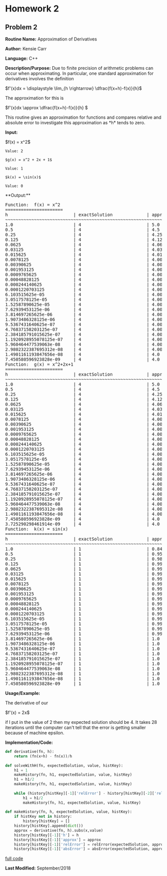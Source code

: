 # Homework 2

## Problem 2


**Routine Name:**           Approximation of Derivatives

**Author:** Kensie Carr

**Language:** C++

**Description/Purpose:** 
Due to finite precision of arithmetic problems can occur when approximating. In particular, one standard approximation for derivatives involves the definition
<p> 
    $f'(x)dx = \displaystyle \lim_{h \rightarrow} \dfrac{f(x+h)-f(x)}{h}$
</p>
The approximation for this is
<p> 
    $f'(x)dx \approx \dfrac{f(x+h)-f(x)}{h} $
</p>
This routine gives an approximation for functions and compares relative and absolute error to investigate this approximation as *h* tends to zero. 

**Input:**

<p>
    $f(x) = x^2$
    
    Value: 2
    
    $g(x) = x^2 + 2x + 1$
    
    Value: 1
    
    $k(x) = \sin(x)$
    
    Value: 0
</p>
**Output:** 

<pre>
Function:  f(x) = x^2
======================
h                         | exactSolution             | approx                    | relError                  | absError             
~~~~~~~~~~~~~~~~~~~~~~~~~~~~~~~~~~~~~~~~~~~~~~~~~~~~~~~~~~~~~~~~~~~~~~~~~~~~~~~~~~~~~~~~~~~~~~~~~~~~~~~~~
1.0                       | 4                         | 5.0                       | 2.500000e-01              | 1.000000e+00             
0.5                       | 4                         | 4.5                       | 1.250000e-01              | 5.000000e-01             
0.25                      | 4                         | 4.25                      | 6.250000e-02              | 2.500000e-01             
0.125                     | 4                         | 4.125                     | 3.125000e-02              | 1.250000e-01             
0.0625                    | 4                         | 4.0625                    | 1.562500e-02              | 6.250000e-02             
0.03125                   | 4                         | 4.03125                   | 7.812500e-03              | 3.125000e-02             
0.015625                  | 4                         | 4.015625                  | 3.906250e-03              | 1.562500e-02             
0.0078125                 | 4                         | 4.0078125                 | 1.953125e-03              | 7.812500e-03             
0.00390625                | 4                         | 4.00390625                | 9.765625e-04              | 3.906250e-03             
0.001953125               | 4                         | 4.001953125               | 4.882812e-04              | 1.953125e-03             
0.0009765625              | 4                         | 4.0009765625              | 2.441406e-04              | 9.765625e-04             
0.00048828125             | 4                         | 4.00048828125             | 1.220703e-04              | 4.882812e-04             
0.000244140625            | 4                         | 4.000244140625            | 6.103516e-05              | 2.441406e-04             
0.0001220703125           | 4                         | 4.0001220703125           | 3.051758e-05              | 1.220703e-04             
6.103515625e-05           | 4                         | 4.00006103515625          | 1.525879e-05              | 6.103516e-05             
3.0517578125e-05          | 4                         | 4.000030517578125         | 7.629395e-06              | 3.051758e-05             
1.52587890625e-05         | 4                         | 4.0000152587890625        | 3.814697e-06              | 1.525879e-05             
7.62939453125e-06         | 4                         | 4.000007629394531         | 1.907349e-06              | 7.629395e-06             
3.814697265625e-06        | 4                         | 4.000003814697266         | 9.536743e-07              | 3.814697e-06             
1.9073486328125e-06       | 4                         | 4.000001907348633         | 4.768372e-07              | 1.907349e-06             
9.5367431640625e-07       | 4                         | 4.000000953674316         | 2.384186e-07              | 9.536743e-07             
4.76837158203125e-07      | 4                         | 4.000000476837158         | 1.192093e-07              | 4.768372e-07             
2.384185791015625e-07     | 4                         | 4.000000238418579         | 5.960464e-08              | 2.384186e-07             
1.1920928955078125e-07    | 4                         | 4.0000001192092896        | 2.980232e-08              | 1.192093e-07             
5.960464477539063e-08     | 4                         | 4.000000059604645         | 1.490116e-08              | 5.960464e-08             
2.9802322387695312e-08    | 4                         | 4.000000029802322         | 7.450581e-09              | 2.980232e-08             
1.4901161193847656e-08    | 4                         | 4.0                       | 0.000000e+00              | 0.000000e+00             
7.450580596923828e-09     | 4                         | 4.0                       | 0.000000e+00              | 0.000000e+00             
Function:  g(x) = x^2+2x+1
======================
h                         | exactSolution             | approx                    | relError                  | absError             
~~~~~~~~~~~~~~~~~~~~~~~~~~~~~~~~~~~~~~~~~~~~~~~~~~~~~~~~~~~~~~~~~~~~~~~~~~~~~~~~~~~~~~~~~~~~~~~~~~~~~~~~~
1.0                       | 4                         | 5.0                       | 2.500000e-01              | 1.000000e+00             
0.5                       | 4                         | 4.5                       | 1.250000e-01              | 5.000000e-01             
0.25                      | 4                         | 4.25                      | 6.250000e-02              | 2.500000e-01             
0.125                     | 4                         | 4.125                     | 3.125000e-02              | 1.250000e-01             
0.0625                    | 4                         | 4.0625                    | 1.562500e-02              | 6.250000e-02             
0.03125                   | 4                         | 4.03125                   | 7.812500e-03              | 3.125000e-02             
0.015625                  | 4                         | 4.015625                  | 3.906250e-03              | 1.562500e-02             
0.0078125                 | 4                         | 4.0078125                 | 1.953125e-03              | 7.812500e-03             
0.00390625                | 4                         | 4.00390625                | 9.765625e-04              | 3.906250e-03             
0.001953125               | 4                         | 4.001953125               | 4.882812e-04              | 1.953125e-03             
0.0009765625              | 4                         | 4.0009765625              | 2.441406e-04              | 9.765625e-04             
0.00048828125             | 4                         | 4.00048828125             | 1.220703e-04              | 4.882812e-04             
0.000244140625            | 4                         | 4.000244140625            | 6.103516e-05              | 2.441406e-04             
0.0001220703125           | 4                         | 4.0001220703125           | 3.051758e-05              | 1.220703e-04             
6.103515625e-05           | 4                         | 4.00006103515625          | 1.525879e-05              | 6.103516e-05             
3.0517578125e-05          | 4                         | 4.000030517578125         | 7.629395e-06              | 3.051758e-05             
1.52587890625e-05         | 4                         | 4.0000152587890625        | 3.814697e-06              | 1.525879e-05             
7.62939453125e-06         | 4                         | 4.000007629394531         | 1.907349e-06              | 7.629395e-06             
3.814697265625e-06        | 4                         | 4.000003814697266         | 9.536743e-07              | 3.814697e-06             
1.9073486328125e-06       | 4                         | 4.000001907348633         | 4.768372e-07              | 1.907349e-06             
9.5367431640625e-07       | 4                         | 4.000000953674316         | 2.384186e-07              | 9.536743e-07             
4.76837158203125e-07      | 4                         | 4.000000476837158         | 1.192093e-07              | 4.768372e-07             
2.384185791015625e-07     | 4                         | 4.000000238418579         | 5.960464e-08              | 2.384186e-07             
1.1920928955078125e-07    | 4                         | 4.0000001192092896        | 2.980232e-08              | 1.192093e-07             
5.960464477539063e-08     | 4                         | 4.000000059604645         | 1.490116e-08              | 5.960464e-08             
2.9802322387695312e-08    | 4                         | 4.000000029802322         | 7.450581e-09              | 2.980232e-08             
1.4901161193847656e-08    | 4                         | 4.000000014901161         | 3.725290e-09              | 1.490116e-08            
7.450580596923828e-09     | 4                         | 4.0                       | 0.000000e+00              | 0.000000e+00             
3.725290298461914e-09     | 4                         | 4.0                       | 0.000000e+00              | 0.000000e+00             
Function:  k(x) = sin(x)
======================
h                         | exactSolution             | approx                    | relError                  | absError             
~~~~~~~~~~~~~~~~~~~~~~~~~~~~~~~~~~~~~~~~~~~~~~~~~~~~~~~~~~~~~~~~~~~~~~~~~~~~~~~~~~~~~~~~~~~~~~~~~~~~~~~~~
1.0                       | 1                         | 0.841470984807529         | 1.585290e-01              | 1.585290e-01             
0.5                       | 1                         | 0.9588510772082373        | 4.114892e-02              | 4.114892e-02             
0.25                      | 1                         | 0.9896158370174817        | 1.038416e-02              | 1.038416e-02             
0.125                     | 1                         | 0.9973978670823271        | 2.602133e-03              | 2.602133e-03             
0.0625                    | 1                         | 0.999349085475842         | 6.509145e-04              | 6.509145e-04             
0.03125                   | 1                         | 0.9998372475311044        | 1.627525e-04              | 1.627525e-04             
0.015625                  | 1                         | 0.9999593103930238        | 4.068961e-05              | 4.068961e-05             
0.0078125                 | 1                         | 0.9999898275054875        | 1.017249e-05              | 1.017249e-05             
0.00390625                | 1                         | 0.9999974568709149        | 2.543130e-06              | 2.543130e-06             
0.001953125               | 1                         | 0.9999993642195477        | 6.357828e-07              | 6.357828e-07             
0.0009765625              | 1                         | 0.9999998410567059        | 1.589457e-07              | 1.589457e-07             
0.00048828125             | 1                         | 0.9999999602659955        | 3.973643e-08              | 3.973643e-08             
0.000244140625            | 1                         | 0.9999999900683179        | 9.934107e-09              | 9.934107e-09             
0.0001220703125           | 1                         | 0.9999999975188985        | 2.483527e-09              | 2.483527e-09             
6.103515625e-05           | 1                         | 0.9999999993815436        | 6.208817e-10              | 6.208817e-10             
3.0517578125e-05          | 1                         | 0.9999999998472049        | 1.552204e-10              | 1.552204e-10             
1.52587890625e-05         | 1                         | 0.9999999999636202        | 3.880507e-11              | 3.880507e-11             
7.62939453125e-06         | 1                         | 0.999999999992724         | 9.701240e-12              | 9.701240e-12             
3.814697265625e-06        | 1                         | 1.0                       | 2.425282e-12              | 2.425282e-12             
1.9073486328125e-06       | 1                         | 1.0                       | 6.062928e-13              | 6.062928e-13             
9.5367431640625e-07       | 1                         | 1.0                       | 1.515454e-13              | 1.515454e-13             
4.76837158203125e-07      | 1                         | 1.0                       | 3.785861e-14              | 3.785861e-14             
2.384185791015625e-07     | 1                         | 1.0                       | 9.436896e-15              | 9.436896e-15             
1.1920928955078125e-07    | 1                         | 1.0                       | 2.331468e-15              | 2.331468e-15             
5.960464477539063e-08     | 1                         | 1.0                       | 5.551115e-16              | 5.551115e-16             
2.9802322387695312e-08    | 1                         | 1.0                       | 1.110223e-16              | 1.110223e-16             
1.4901161193847656e-08    | 1                         | 1.0                       | 0.000000e+00              | 0.000000e+00             
7.450580596923828e-09     | 1                         | 1.0                       | 0.000000e+00              | 0.000000e+00             
</pre>

**Usage/Example:**

The derivative of our 
<p>
    $f'(x) = 2x$
</p>
if I put in the value of 2 then my expected solution should be 4. It takes 28 iterations until the computer can't tell that the error is getting smaller because of machine epsilon.

**Implementation/Code:** 
```python
def derivative(fn, h):
    return (fn(x+h) - fn(x))/h
    
def solveWithH(fn, expectedSolution, value, histKey):
    h1 = 1
    makeHistory(fn, h1, expectedSolution, value, histKey)
    h1 = h1/2
    makeHistory(fn, h1, expectedSolution, value, histKey)
    
    while (history[histKey][-1]['relError'] - history[histKey][-2]['relError'] != 0) or (history[histKey][-1]['absError'] - history[histKey][-2]['absError'] != 0):
        h1 = h1/2
        makeHistory(fn, h1, expectedSolution, value, histKey)
        
def makeHistory(fn, h, expectedSolution, value, histKey):
    if histKey not in history:
        history[histKey] = []
    history[histKey].append(dict())
    approx = derivative(fn, h).subs(x,value)
    history[histKey][-1]['h'] = h
    history[histKey][-1]['approx'] = approx
    history[histKey][-1]['relError'] = relError(expectedSolution, approx)
    history[histKey][-1]['absError'] = absError(expectedSolution, approx)
```
[full code](https://KensieCarr.github.io/Math-4610/Homework2/Problem2.py)

**Last Modified:** September/2018
